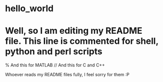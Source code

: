 # hello_world

# Well, so I am editing my README file. This line is commented for shell, python and perl scripts
% And this for MATLAB
// And this for C and C++

Whoever reads my README files fully, I feel sorry for them :P

